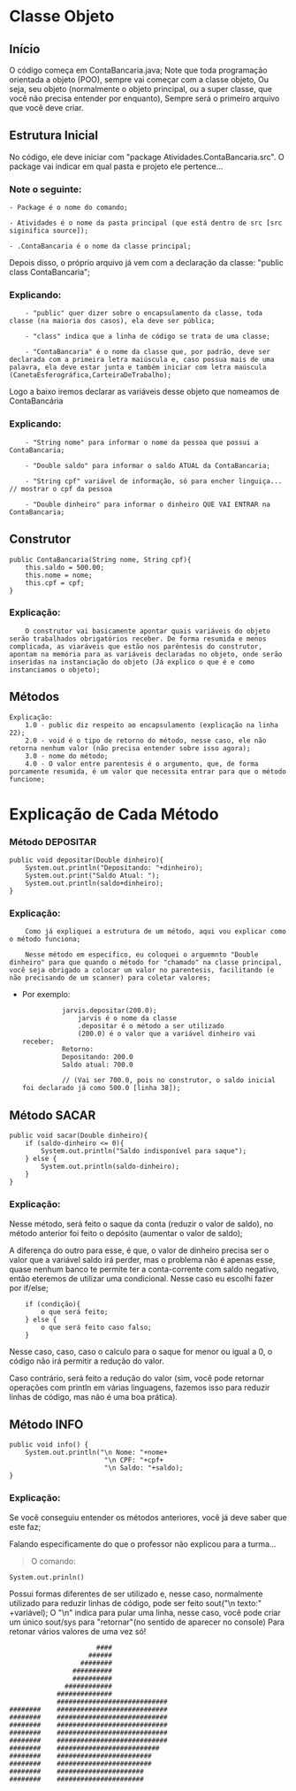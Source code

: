# Classe Objeto

## Início
O código começa em ContaBancaria.java;
Note que toda programação orientada a objeto (POO), sempre vai começar com a classe objeto,
Ou seja, seu objeto (normalmente o objeto principal, ou a super classe, que você não precisa entender por enquanto),
Sempre será o primeiro arquivo que você deve criar.

## Estrutura Inicial
No código, ele deve iniciar com "package Atividades.ContaBancaria.src". O package vai indicar em qual pasta e projeto ele pertence...

### Note o seguinte:

    - Package é o nome do comando;

    - Atividades é o nome da pasta principal (que está dentro de src [src siginifica source]);

    - .ContaBancaria é o nome da classe principal;

Depois disso, o próprio arquivo já vem com a declaração da classe:
"public class ContaBancaria";

### Explicando:

        - "public" quer dizer sobre o encapsulamento da classe, toda classe (na maioria dos casos), ela deve ser pública;

        - "class" indica que a linha de código se trata de uma classe;

        - "ContaBancaria" é o nome da classe que, por padrão, deve ser declarada com a primeira letra maiúscula e, caso possua mais de uma palavra, ela deve estar junta e também iniciar com letra maúscula (CanetaEsferográfica,CarteiraDeTrabalho);

Logo a baixo iremos declarar as variáveis desse objeto que nomeamos de ContaBancária

### Explicando:

        - "String nome" para informar o nome da pessoa que possui a ContaBancaria;

        - "Double saldo" para informar o saldo ATUAL da ContaBancaria;

        - "String cpf" variável de informação, só para encher linguiça... // mostrar o cpf da pessoa

        - "Double dinheiro" para informar o dinheiro QUE VAI ENTRAR na ContaBancaria;

## Construtor
    public ContaBancaria(String nome, String cpf){
        this.saldo = 500.00;
        this.nome = nome;
        this.cpf = cpf;
    }

### Explicação:

        O construtor vai basicamente apontar quais variáveis do objeto serão trabalhados obrigatórios receber. De forma resumida e menos complicada, as viaráveis que estão nos parêntesis do construtor, apontam na memória para as variáveis declaradas no objeto, onde serão inseridas na instanciação do objeto (Já explico o que é e como instanciamos o objeto);

## Métodos
    Explicação:
        1.0 - public diz respeito ao encapsulamento (explicação na linha 22);
        2.0 - void é o tipo de retorno do método, nesse caso, ele não retorna nenhum valor (não precisa entender sobre isso agora);
        3.0 - nome do método;
        4.0 - O valor entre parentesis é o argumento, que, de forma porcamente resumida, é um valor que necessita entrar para que o método funcione;

# Explicação de Cada Método

### Método DEPOSITAR
    public void depositar(Double dinheiro){
        System.out.println("Depositando: "+dinheiro);
        System.out.print("Saldo Atual: ");
        System.out.println(saldo+dinheiro);
    }

### Explicação:

        Como já expliquei a estrutura de um método, aqui vou explicar como o método funciona;

        Nesse método em específico, eu coloquei o arguemnto "Double dinheiro" para que quando o método for "chamado" na classe principal, você seja obrigado a colocar um valor no parentesis, facilitando (e não precisando de um scanner) para coletar valores;

- Por exemplo:

                jarvis.depositar(200.0);
                    jarvis é o nome da classe
                    .depositar é o método a ser utilizado
                    (200.0) é o valor que a variável dinheiro vai receber;
                Retorno:
                Depositando: 200.0
                Saldo atual: 700.0
                
                // (Vai ser 700.0, pois no construtor, o saldo inicial foi declarado já como 500.0 [linha 38]);

## Método SACAR
    public void sacar(Double dinheiro){
        if (saldo-dinheiro <= 0){
            System.out.println("Saldo indisponível para saque");
        } else {
            System.out.println(saldo-dinheiro);
        }
    }

### Explicação:
Nesse método, será feito o saque da conta (reduzir o valor de saldo), no método anterior foi feito o depósito (aumentar o valor de saldo);

A diferença do outro para esse, é que, o valor de dinheiro precisa ser o valor que a variável saldo irá perder, mas o problema não é apenas esse, quase nenhum banco te permite ter a conta-corrente com saldo negativo, então eteremos de utilizar uma condicional. Nesse caso eu escolhi fazer por if/else;

        if (condição){
            o que será feito;
        } else {
            o que será feito caso falso;
        }

Nesse caso, caso, caso o calculo para o saque for menor ou igual a 0, o código não irá permitir a redução do valor.

Caso contrário, será feito a redução do valor (sim, você pode retornar operações com println em várias linguagens, fazemos isso para reduzir linhas de código, mas não é uma boa prática).


## Método INFO

    public void info() {
        System.out.println("\n Nome: "+nome+
                            "\n CPF: "+cpf+
                            "\n Saldo: "+saldo);
    }

### Explicação:
Se você conseguiu entender os métodos anteriores, você já deve saber que este faz;

Falando especificamente do que o professor não explicou para a turma...

> O comando:

    System.out.prinln()
Possui formas diferentes de ser utilizado e, nesse caso, normalmente utilizado para reduzir linhas de código,
            pode ser feito sout("\n texto:" +variável);
            O "\n" indica para pular uma linha, nesse caso, você pode criar um único sout/sys para "retornar"(no sentido de aparecer no console)
            Para retonar vários valores de uma vez só!

                          ####
                        ######
                      ########
                    ##########
                    ##########
                  ############
                ##############
                ############################
    ########    ############################
    ########    ############################
    ########    ############################
    ########    ############################
    ########    ############################
    ########    ##########################
    ########    ########################
    ########    ########################
    ########    ######################
    ########    ######################